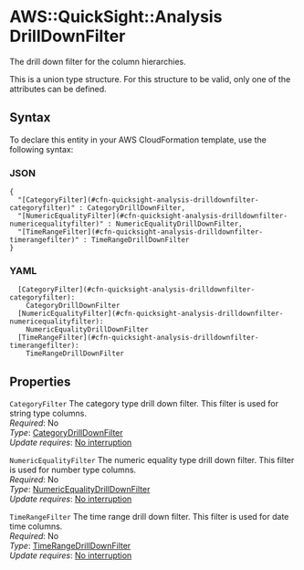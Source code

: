 # AWS::QuickSight::Analysis DrillDownFilter<a name="aws-properties-quicksight-analysis-drilldownfilter"></a>

The drill down filter for the column hierarchies\.

This is a union type structure\. For this structure to be valid, only one of the attributes can be defined\.

## Syntax<a name="aws-properties-quicksight-analysis-drilldownfilter-syntax"></a>

To declare this entity in your AWS CloudFormation template, use the following syntax:

### JSON<a name="aws-properties-quicksight-analysis-drilldownfilter-syntax.json"></a>

```
{
  "[CategoryFilter](#cfn-quicksight-analysis-drilldownfilter-categoryfilter)" : CategoryDrillDownFilter,
  "[NumericEqualityFilter](#cfn-quicksight-analysis-drilldownfilter-numericequalityfilter)" : NumericEqualityDrillDownFilter,
  "[TimeRangeFilter](#cfn-quicksight-analysis-drilldownfilter-timerangefilter)" : TimeRangeDrillDownFilter
}
```

### YAML<a name="aws-properties-quicksight-analysis-drilldownfilter-syntax.yaml"></a>

```
  [CategoryFilter](#cfn-quicksight-analysis-drilldownfilter-categoryfilter): 
    CategoryDrillDownFilter
  [NumericEqualityFilter](#cfn-quicksight-analysis-drilldownfilter-numericequalityfilter): 
    NumericEqualityDrillDownFilter
  [TimeRangeFilter](#cfn-quicksight-analysis-drilldownfilter-timerangefilter): 
    TimeRangeDrillDownFilter
```

## Properties<a name="aws-properties-quicksight-analysis-drilldownfilter-properties"></a>

`CategoryFilter`  <a name="cfn-quicksight-analysis-drilldownfilter-categoryfilter"></a>
The category type drill down filter\. This filter is used for string type columns\.  
*Required*: No  
*Type*: [CategoryDrillDownFilter](aws-properties-quicksight-analysis-categorydrilldownfilter.md)  
*Update requires*: [No interruption](https://docs.aws.amazon.com/AWSCloudFormation/latest/UserGuide/using-cfn-updating-stacks-update-behaviors.html#update-no-interrupt)

`NumericEqualityFilter`  <a name="cfn-quicksight-analysis-drilldownfilter-numericequalityfilter"></a>
The numeric equality type drill down filter\. This filter is used for number type columns\.  
*Required*: No  
*Type*: [NumericEqualityDrillDownFilter](aws-properties-quicksight-analysis-numericequalitydrilldownfilter.md)  
*Update requires*: [No interruption](https://docs.aws.amazon.com/AWSCloudFormation/latest/UserGuide/using-cfn-updating-stacks-update-behaviors.html#update-no-interrupt)

`TimeRangeFilter`  <a name="cfn-quicksight-analysis-drilldownfilter-timerangefilter"></a>
The time range drill down filter\. This filter is used for date time columns\.  
*Required*: No  
*Type*: [TimeRangeDrillDownFilter](aws-properties-quicksight-analysis-timerangedrilldownfilter.md)  
*Update requires*: [No interruption](https://docs.aws.amazon.com/AWSCloudFormation/latest/UserGuide/using-cfn-updating-stacks-update-behaviors.html#update-no-interrupt)